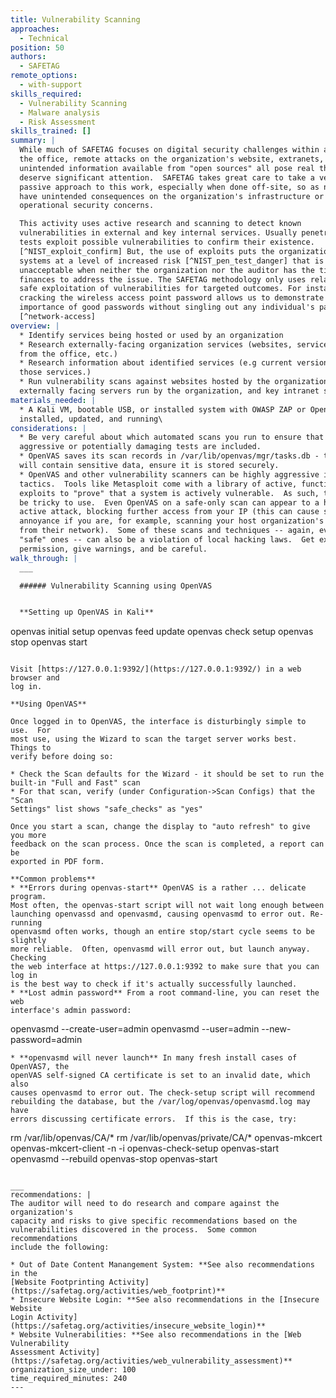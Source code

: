 ```yaml
---
title: Vulnerability Scanning
approaches:
  - Technical
position: 50
authors:
  - SAFETAG
remote_options:
  - with-support
skills_required:
  - Vulnerability Scanning
  - Malware analysis
  - Risk Assessment
skills_trained: []
summary: |
  While much of SAFETAG focuses on digital security challenges within and around
  the office, remote attacks on the organization's website, extranets, and
  unintended information available from "open sources" all pose real threats and
  deserve significant attention.  SAFETAG takes great care to take a very
  passive approach to this work, especially when done off-site, so as not to
  have unintended consequences on the organization's infrastructure or undermine
  operational security concerns.

  This activity uses active research and scanning to detect known
  vulnerabilities in external and key internal services. Usually penetration
  tests exploit possible vulnerabilities to confirm their existence.
  [^NIST_exploit_confirm] But, the use of exploits puts the organization's
  systems at a level of increased risk [^NIST_pen_test_danger] that is
  unacceptable when neither the organization nor the auditor has the time or
  finances to address the issue. The SAFETAG methodology only uses relatively
  safe exploitation of vulnerabilities for targeted outcomes. For instance,
  cracking the wireless access point password allows us to demonstrate the
  importance of good passwords without singling out any individual's passwords.
  [^network-access]
overview: |
  * Identify services being hosted or used by an organization
  * Research externally-facing organization services (websites, services hosted
  from the office, etc.)
  * Research information about identified services (e.g current versions of
  those services.)
  * Run vulnerability scans against websites hosted by the organization,
  externally facing servers run by the organization, and key intranet servers.
materials_needed: |
  * A Kali VM, bootable USB, or installed system with OWASP ZAP or OpenVAS
  installed, updated, and running\
considerations: |
  * Be very careful about which automated scans you run to ensure that no
  aggressive or potentially damaging tests are included.
  * OpenVAS saves its scan records in /var/lib/openvas/mgr/tasks.db - this file
  will contain sensitive data, ensure it is stored securely.
  * OpenVAS and other vulnerability scanners can be highly aggressive in their
  tactics.  Tools like Metasploit come with a library of active, functional
  exploits to "prove" that a system is actively vulnerable.  As such, these can
  be tricky to use.  Even OpenVAS on a safe-only scan can appear to a host as an
  active attack, blocking further access from your IP (this can cause some
  annoyance if you are, for example, scanning your host organization's website
  from their network).  Some of these scans and techniques -- again, even the
  "safe" ones -- can also be a violation of local hacking laws.  Get explicit
  permission, give warnings, and be careful.
walk_through: |
  ___

  ###### Vulnerability Scanning using OpenVAS


  **Setting up OpenVAS in Kali**

  ```
  openvas initial setup
  openvas feed update
  openvas check setup
  openvas stop
  openvas start
  ```

  Visit [https://127.0.0.1:9392/](https://127.0.0.1:9392/) in a web browser and
  log in.

  **Using OpenVAS**

  Once logged in to OpenVAS, the interface is disturbingly simple to use.  For
  most use, using the Wizard to scan the target server works best.  Things to
  verify before doing so:

  * Check the Scan defaults for the Wizard - it should be set to run the
  built-in "Full and Fast" scan
  * For that scan, verify (under Configuration->Scan Configs) that the "Scan
  Settings" list shows "safe_checks" as "yes"

  Once you start a scan, change the display to "auto refresh" to give you more
  feedback on the scan process. Once the scan is completed, a report can be
  exported in PDF form.

  **Common problems**
  * **Errors during openvas-start** OpenVAS is a rather ... delicate program.
  Most often, the openvas-start script will not wait long enough between
  launching openvassd and openvasmd, causing openvasmd to error out. Re-running
  openvasmd often works, though an entire stop/start cycle seems to be slightly
  more reliable.  Often, openvasmd will error out, but launch anyway.  Checking
  the web interface at https://127.0.0.1:9392 to make sure that you can log in
  is the best way to check if it's actually successfully launched.
  * **Lost admin password** From a root command-line, you can reset the web
  interface's admin password:
  ```
  openvasmd --create-user=admin
  openvasmd --user=admin --new-password=admin
  ```
  * **openvasmd will never launch** In many fresh install cases of OpenVAS7, the
  openVAS self-signed CA certificate is set to an invalid date, which also
  causes openvasmd to error out. The check-setup script will recommend
  rebuilding the database, but the /var/log/openvas/openvasmd.log may have
  errors discussing certificate errors.  If this is the case, try:
  ```
  rm /var/lib/openvas/CA/*
  rm /var/lib/openvas/private/CA/*
  openvas-mkcert
  openvas-mkcert-client -n -i
  openvas-check-setup
  openvas-start
  openvasmd --rebuild
  openvas-stop
  openvas-start
  ```

  ___
recommendations: |
  The auditor will need to do research and compare against the organization's
  capacity and risks to give specific recommendations based on the
  vulnerabilities discovered in the process.  Some common recommendations
  include the following:

  * Out of Date Content Manangement System: **See also recommendations in the
  [Website Footprinting Activity](https://safetag.org/activities/web_footprint)**
  * Insecure Website Login: **See also recommendations in the [Insecure Website
  Login Activity](https://safetag.org/activities/insecure_website_login)**
  * Website Vulnerabilities: **See also recommendations in the [Web Vulnerability
  Assessment Activity](https://safetag.org/activities/web_vulnerability_assessment)**
organization_size_under: 100
time_required_minutes: 240
---
```

